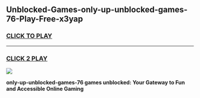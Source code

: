 
## Unblocked-Games-only-up-unblocked-games-76-Play-Free-x3yap
<h3>
<a href="https://premium76.site?title=only-up-unblocked-games-76&ref=20A">CLICK TO PLAY</a></h3>
<hr>

<h3>
<a href="https://premium76.site?title=only-up-unblocked-games-76&ref=20A">CLICK 2 PLAY</a>
  
</h3>

<a href="https://premium76.site?title=only-up-unblocked-games-76&ref=20A"><img src="https://clearcache.store/games.png"></a>


**only-up-unblocked-games-76 games unblocked: Your Gateway to Fun and Accessible Online Gaming**
